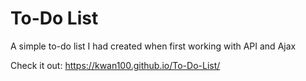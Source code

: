 # To-Do List
A simple to-do list I had created when first working with API and Ajax

Check it out: https://kwan100.github.io/To-Do-List/
